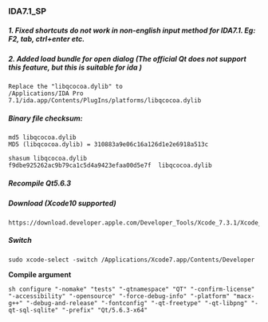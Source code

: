 

### IDA7.1_SP

##### 1. Fixed shortcuts do not work in non-english input method for IDA7.1. Eg: F2, tab, ctrl+enter etc.
##### 2. Added load bundle for open dialog (The official Qt does not support this feature, but this is suitable for ida )


```
Replace the "libqcocoa.dylib" to 
/Applications/IDA Pro 7.1/ida.app/Contents/PlugIns/platforms/libqcocoa.dylib
```



##### Binary file checksum:

```
md5 libqcocoa.dylib
MD5 (libqcocoa.dylib) = 310883a9e06c16a126d1e2e6918a513c

shasum libqcocoa.dylib
f9dbe925262ac9b79ca1c5d4a9423efaa00d5e7f  libqcocoa.dylib
```



##### Recompile Qt5.6.3
##### **Download (Xcode10 supported)** 

```
https://download.developer.apple.com/Developer_Tools/Xcode_7.3.1/Xcode_7.3.1.dmg
```

##### **Switch**

```
sudo xcode-select -switch /Applications/Xcode7.app/Contents/Developer
```

**Compile argument**

```
sh configure "-nomake" "tests" "-qtnamespace" "QT" "-confirm-license" "-accessibility" "-opensource" "-force-debug-info" "-platform" "macx-g++" "-debug-and-release" "-fontconfig" "-qt-freetype" "-qt-libpng" "-qt-sql-sqlite" "-prefix" "Qt/5.6.3-x64"
```
